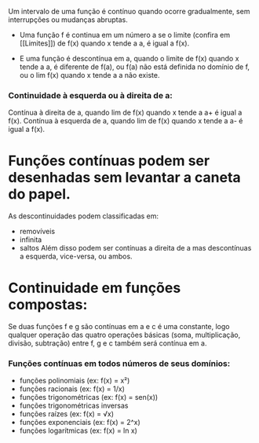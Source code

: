 Um intervalo de uma função é contínuo quando ocorre gradualmente, sem interrupções ou mudanças abruptas.

-  Uma função f é continua em um número a se o limite (confira em [[Limites]]) de f(x) quando x tende a a, é igual a f(x).

-  E uma função é descontínua em a, quando o limite de f(x) quando x tende a a, é diferente de f(a), ou f(a) não está definida no domínio de f, ou o lim f(x) quando x tende a a não existe.

### Continuidade à esquerda ou à direita de a:
Contínua à direita de a, quando lim de f(x) quando x tende a a+ é igual a f(x).
Contínua à esquerda de a, quando lim de f(x) quando x tende a a- é igual a f(x).

# **Funções contínuas podem ser desenhadas sem levantar a caneta do papel.**

As descontinuidades podem classificadas em:
- removíveis
- infinita
- saltos
Além disso podem ser contínuas a direita de a mas descontínuas a esquerda, vice-versa, ou ambos.

# Continuidade em funções compostas:
Se duas funções f e g são contínuas em a e c é uma constante, logo qualquer operação das quatro operações básicas (soma, multiplicação, divisão, subtração) entre f, g e c também será contínua em a.

### Funções contínuas em todos números de seus domínios:
- funções polinomiais (ex: f(x) = x²)
- funções racionais (ex: f(x) = 1/x)
- funções trigonométricas (ex: f(x) = sen(x))
- funções trigonométricas inversas
- funções raízes (ex: f(x) = √x)
- funções exponenciais (ex: f(x) = 2^x)
- funções logarítmicas (ex: f(x) = ln x)